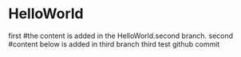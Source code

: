 # HelloWorld
first
#the content is added in the HelloWorld.second branch.
second
#content below is added in third branch
third
test github commit

